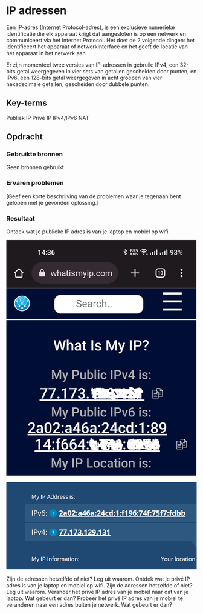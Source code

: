 # IP adressen
Een IP-adres (Internet Protocol-adres), is een exclusieve numerieke identificatie die elk apparaat krijgt dat aangesloten is op een netwerk en communiceert via het Internet Protocol. Het doet de 2 volgende dingen: het identificeert het apparaat of netwerkinterface en het geeft de locatie van het apparaat in het netwerk aan. 

Er zijn momenteel twee versies van IP-adressen in gebruik: IPv4, een 32-bits getal weergegeven in vier sets van getallen gescheiden door punten, en IPv6, een 128-bits getal weergegeven in acht groepen van vier hexadecimale getallen, gescheiden door dubbele punten.

## Key-terms
Publiek IP
Privé IP
IPv4/IPv6
NAT


## Opdracht
### Gebruikte bronnen
Geen bronnen gebruikt

### Ervaren problemen
[Geef een korte beschrijving van de problemen waar je tegenaan bent gelopen met je gevonden oplossing.]

### Resultaat
Ontdek wat je publieke IP adres is van je laptop en mobiel op wifi.

![Image](https://github.com/techgrounds/techgrounds-kaman/blob/main/00_includes/NWT-05_screen03.PNG)

![Image](https://github.com/techgrounds/techgrounds-kaman/blob/main/00_includes/NWT-05_screen06.PNG)

Zijn de adressen hetzelfde of niet? Leg uit waarom.
Ontdek wat je privé IP adres is van je laptop en mobiel op wifi.
Zijn de adressen hetzelfde of niet? Leg uit waarom.
Verander het privé IP adres van je mobiel naar dat van je laptop. Wat gebeurt er dan?
Probeer het privé IP adres van je mobiel te veranderen naar een adres buiten je netwerk. Wat gebeurt er dan?
